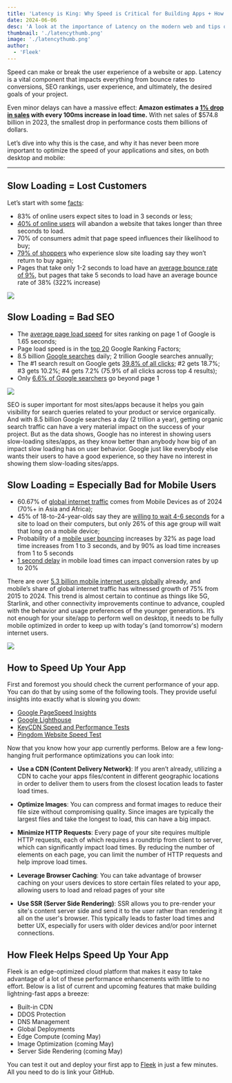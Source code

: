 ```yaml
---
title: 'Latency is King: Why Speed is Critical for Building Apps + How to Speed Up Your App'
date: 2024-06-06
desc: 'A look at the importance of Latency on the modern web and tips on how to optimize your apps speed'
thumbnail: './latencythumb.png'
image: './latencythumb.png'
author:
  - 'Fleek'
---
```


Speed can make or break the user experience of a website or app. Latency is a vital component that impacts everything from bounce rates to conversions, SEO rankings, user experience, and ultimately, the desired goals of your project.

Even minor delays can have a massive effect: **Amazon estimates a [1% drop in sales](https://www.digitalrealty.com/resources/articles/the-cost-of-latency) with every 100ms increase in load time.** With net sales of $574.8 billion in 2023, the smallest drop in performance costs them billions of dollars.

Let’s dive into why this is the case, and why it has never been more important to optimize the speed of your applications and sites, on both desktop and mobile:

---

## Slow Loading = Lost Customers

Let’s start with some [facts](https://www.webfx.com/blog/seo/site-speed-statistics/#:~:text=The%20average%20website%20takes%20around%208.6%20seconds%20to%20load%20on%20mobile%20devices.&text=83%25%20of%20online%20users%20expect,than%20three%20seconds%20to%20load.):

- 83% of online users expect sites to load in 3 seconds or less;
- [40% of online users](https://www.akamai.com/uk/en/about/news/press/2009-press/akamai-reveals-2-seconds-as-the-new-threshold-of-acceptability-for-ecommerce-web-page-response-times.jsp#:~:text=Forrester%20found%20that%2040%20percent,especially%20for%20high%2Dspending%20shoppers) will abandon a website that takes longer than three seconds to load.
- 70% of consumers admit that page speed influences their likelihood to buy;
- [79% of shoppers](https://huckabuy.com/20-important-page-speed-bounce-rate-and-conversion-rate-statistics/) who experience slow site loading say they won’t return to buy again;
- Pages that take only 1-2 seconds to load have an [average bounce rate of 9%](https://royal.pingdom.com/page-load-time-really-affect-bounce-rate/), but pages that take 5 seconds to load have an average bounce rate of 38% (322% increase)

![](./slowloading.png)

## Slow Loading = Bad SEO

- The [average page load speed](https://bloggingwizard.com/page-load-time-statistics/) for sites ranking on page 1 of Google is 1.65 seconds;
- Page load speed is in the [top 20](https://backlinko.com/google-ranking-factors) Google Ranking Factors;
- 8.5 billion [Google searches](https://seo.ai/blog/how-many-people-use-google#:~:text=Google%20processes%20approximately%2099%2C000%20search,trillion%20global%20searches%20per%20year.) daily; 2 trillion Google searches annually;
- The #1 search result on Google gets [39.8% of all clicks](https://www.smartinsights.com/search-engine-optimisation-seo/seo-analytics/comparison-of-google-clickthrough-rates-by-position/); #2 gets 18.7%; #3 gets 10.2%; #4 gets 7.2% (75.9% of all clicks across top 4 results);
- Only [6.6% of Google searchers](https://www.linkedin.com/pulse/how-important-page-one-search-results-2023-dave-meyer/) go beyond page 1

![](./badseo.png)

SEO is super important for most sites/apps because it helps you gain visibility for search queries related to your product or service organically. And with 8.5 billion Google searches a day (2 trillion a year), getting organic search traffic can have a very material impact on the success of your project. But as the data shows, Google has no interest in showing users slow-loading sites/apps, as they know better than anybody how big of an impact slow loading has on user behavior. Google just like everybody else wants their users to have a good experience, so they have no interest in showing them slow-loading sites/apps.

## Slow Loading = Especially Bad for Mobile Users

- 60.67% of [global internet traffic](https://whatsthebigdata.com/mobile-internet-traffic/) comes from Mobile Devices as of 2024 (70%+ in Asia and Africa);
- 45% of 18-to-24-year-olds say they are [willing to wait 4-6 seconds](https://unbounce.com/page-speed-report/#:~:text=45%25%20of%2018%2Dto%2D,that%20long%20on%20a%20cellphone.) for a site to load on their computers, but only 26% of this age group will wait that long on a mobile device;
- Probability of a [mobile user bouncing](https://www.thinkwithgoogle.com/marketing-strategies/app-and-mobile/page-load-time-statistics/) increases by 32% as page load time increases from 1 to 3 seconds, and by 90% as load time increases from 1 to 5 seconds
- [1 second delay](https://www.thinkwithgoogle.com/marketing-strategies/app-and-mobile/load-time-to-conversion-statistics/) in mobile load times can impact conversion rates by up to 20%

There are over [5.3 billion mobile internet users globally](https://whatsthebigdata.com/mobile-internet-traffic/) already, and mobile’s share of global internet traffic has witnessed growth of 75% from 2015 to 2024. This trend is almost certain to continue as things like 5G, Starlink, and other connectivity improvements continue to advance, coupled with the behavior and usage preferences of the younger generations. It’s not enough for your site/app to perform well on desktop, it needs to be fully mobile optimized in order to keep up with today's (and tomorrow's) modern internet users.

![](./mobileseo.png)

## How to Speed Up Your App

First and foremost you should check the current performance of your app. You can do that by using some of the following tools. They provide useful insights into exactly what is slowing you down:

- [Google PageSpeed Insights](https://pagespeed.web.dev/)
- [Google Lighthouse](https://developer.chrome.com/docs/lighthouse/overview/)
- [KeyCDN Speed and Performance Tests](https://tools.keycdn.com/)
- [Pingdom Website Speed Test](https://tools.pingdom.com/)

Now that you know how your app currently performs. Below are a few long-hanging fruit performance optimizations you can look into:

- **Use a CDN (Content Delivery Network)**: If you aren’t already, utilizing a CDN to cache your apps files/content in different geographic locations in order to deliver them to users from the closest location leads to faster load times.

- **Optimize Images**: You can compress and format images to reduce their file size without compromising quality. Since images are typically the largest files and take the longest to load, this can have a big impact.

- **Minimize HTTP Requests**: Every page of your site requires multiple HTTP requests, each of which requires a roundtrip from client to server, which can significantly impact load times. By reducing the number of elements on each page, you can limit the number of HTTP requests and help improve load times.

- **Leverage Browser Caching**: You can take advantage of browser caching on your users devices to store certain files related to your app, allowing users to load and reload pages of your site

- **Use SSR (Server Side Rendering)**: SSR allows you to pre-render your site's content server side and send it to the user rather than rendering it all on the user's browser. This typically leads to faster load times and better UX, especially for users with older devices and/or poor internet connections.

## How Fleek Helps Speed Up Your App

Fleek is an edge-optimized cloud platform that makes it easy to take advantage of a lot of these performance enhancements with little to no effort. Below is a list of current and upcoming features that make building lightning-fast apps a breeze:

- Built-in CDN
- DDOS Protection
- DNS Management
- Global Deployments
- Edge Compute (coming May)
- Image Optimization (coming May)
- Server Side Rendering (coming May)

You can test it out and deploy your first app to [Fleek](https://fleek.xyz/) in just a few minutes. All you need to do is link your GitHub.
